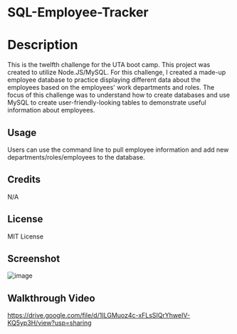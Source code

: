 # SQL-Employee-Tracker

# Description 
This is the twelfth challenge for the UTA boot camp. This project was created to utilize Node.JS/MySQL. For this challenge, I created a made-up employee database to practice displaying different data about the employees based on the employees' work departments and roles. The focus of this challenge was to understand how to create databases and use MySQL to create user-friendly-looking tables to demonstrate useful information about employees. 

## Usage 
Users can use the command line to pull employee information and add new departments/roles/employees to the database.

## Credits 
N/A

## License 
MIT License 

## Screenshot 
![image](https://github.com/Jaek23/SQL-Employee-Tracker/assets/141678374/6970d9f6-6b11-4821-a833-ba9ee1cce83a)

## Walkthrough Video 
https://drive.google.com/file/d/1ILGMuoz4c-xFLsSIQrYhweIV-KQ5yp3H/view?usp=sharing
